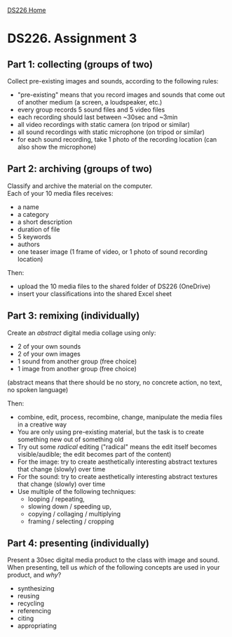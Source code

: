 [DS226 Home](home.md)  
# DS226. Assignment 3

## Part 1: collecting (groups of two)

Collect pre-existing images and sounds, according to the following rules:  

- "pre-existing" means that you record images and sounds that come out of another medium (a screen, a loudspeaker, etc.)
- every group records 5 sound files and 5 video files
- each recording should last between ~30sec and ~3min
- all video recordings with static camera (on tripod or similar)
- all sound recordings with static microphone (on tripod or similar)
- for each sound recording, take 1 photo of the recording location (can also show the microphone)


## Part 2: archiving (groups of two)

Classify and archive the material on the computer.  
Each of your 10 media files receives:  
- a name
- a category
- a short description
- duration of file
- 5 keywords
- authors
- one teaser image (1 frame of video, or 1 photo of sound recording location)  
  
Then:  
- upload the 10 media files to the shared folder of DS226 (OneDrive)
- insert your classifications into the shared Excel sheet  

## Part 3: remixing (individually)

Create an _abstract_ digital media collage using only:  
- 2 of your own sounds
- 2 of your own images
- 1 sound from another group (free choice)
- 1 image from another group (free choice)  
  
(abstract means that there should be no story, no concrete action, no text, no spoken language)  
  
Then:  
- combine, edit, process, recombine, change, manipulate the media files in a creative way
- You are only using pre-existing material, but the task is to create something new out of something old
- Try out some _radical_ editing ("radical" means the edit itself becomes visible/audible; the edit becomes part of the content)
- For the image: try to create aesthetically interesting abstract textures that change (slowly) over time
- For the sound: try to create aesthetically interesting abstract textures that change (slowly) over time  
- Use multiple of the following techniques:
  - looping / repeating, 
  - slowing down / speeding up, 
  - copying / collaging / multiplying
  - framing / selecting / cropping 
  

## Part 4: presenting (individually)

Present a 30sec digital media product to the class with image and sound.  
When presenting, tell us _which_ of the following concepts are used in your product, and _why_?  
- synthesizing
- reusing
- recycling
- referencing
- citing
- appropriating
